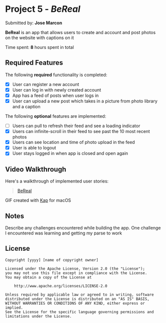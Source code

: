 # Project 5 - *BeReal*

Submitted by: **Jose Marcon**

**BeReal** is an app that allows users to create and account and post photos on the website with captions on it

Time spent: **8** hours spent in total

## Required Features

The following **required** functionality is completed:

- [x] User can register a new account
- [x] User can log in with newly created account
- [x] App has a feed of posts when user logs in
- [x] User can upload a new post which takes in a picture from photo library and a caption    
 
The following **optional** features are implemented:

- [ ] Users can pull to refresh their feed and see a loading indicator
- [x] Users can infinite-scroll in their feed to see past the 10 most recent photos
- [x] Users can see location and time of photo upload in the feed    
- [x] User is able to logout
- [x] User stays logged in when app is closed and open again    

## Video Walkthrough

Here's a walkthrough of implemented user stories:

<blockquote class="imgur-embed-pub" lang="en" data-id="xcZG97S"><a href="https://imgur.com/xcZG97S">BeReal</a></blockquote>

GIF created with [Kap](https://getkap.co/) for macOS


## Notes

Describe any challenges encountered while building the app.
One challenge I encountered was learning and getting my parse to work

## License

    Copyright [yyyy] [name of copyright owner]

    Licensed under the Apache License, Version 2.0 (the "License");
    you may not use this file except in compliance with the License.
    You may obtain a copy of the License at

        http://www.apache.org/licenses/LICENSE-2.0

    Unless required by applicable law or agreed to in writing, software
    distributed under the License is distributed on an "AS IS" BASIS,
    WITHOUT WARRANTIES OR CONDITIONS OF ANY KIND, either express or implied.
    See the License for the specific language governing permissions and
    limitations under the License.
